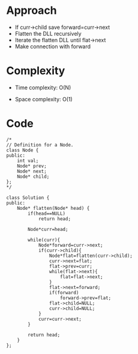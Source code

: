 # Approach
- If curr->child save forward=curr->next
- Flatten the DLL recursively
- Iterate the flatten DLL until flat->next
- Make connection with forward
<!-- Describe your approach to solving the problem. -->

# Complexity
- Time complexity: O(N)
<!-- Add your time complexity here, e.g. $$O(n)$$ -->

- Space complexity: O(1)
<!-- Add your space complexity here, e.g. $$O(n)$$ -->

# Code
```
/*
// Definition for a Node.
class Node {
public:
    int val;
    Node* prev;
    Node* next;
    Node* child;
};
*/

class Solution {
public:
    Node* flatten(Node* head) {
        if(head==NULL)
            return head;
        
        Node*curr=head;

        while(curr){
            Node*forward=curr->next;
            if(curr->child){
                Node*flat=flatten(curr->child);
                curr->next=flat;
                flat->prev=curr;
                while(flat->next){
                    flat=flat->next;
                }
                flat->next=forward;
                if(forward)
                    forward->prev=flat;
                flat->child=NULL;
                curr->child=NULL;
            }
            curr=curr->next;
        }

        return head;
    }
};
```
